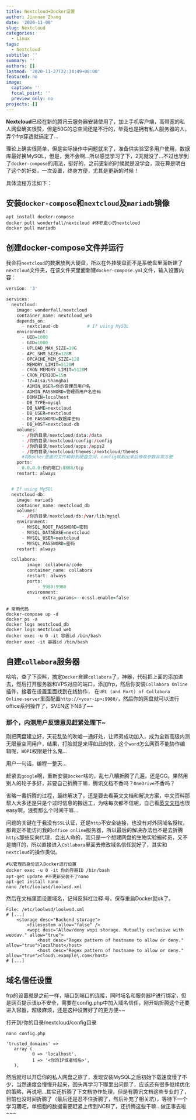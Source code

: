 ```yaml
---
title: Nextcloud+Docker设置
author: Jiannan Zhang
date: '2020-11-08'
slug: Nextcloud
categories:
  - Linux
tags:
  - Nextcloud
subtitle: ''
summary: ''
authors: []
lastmod: '2020-11-27T22:34:49+08:00'
featured: no
image:
  caption: ''
  focal_point: ''
  preview_only: no
projects: []
---
```


**Nextcloud**已经在新的腾讯云服务器安装使用了，加上手机客户端，高带宽的私人网盘确实很赞，但是50G的总空间还是不行的，毕竟也是拥有私人服务器的人，弄个frp穿透就搞定了...

理论上确实很简单，但是实际操作中问题就来了，准备供实验室多用户使用，数据库最好换MySQL，但是，我不会啊...所以感觉学习了下，2天就没了...不过也学到了`docker-compose`的用法，挺好的，之前更新的时候就是没学会，现在算是明白了这个的好处，一次设置，终身方便，尤其是更新的时候！

具体流程方法如下：

## 安装`docker-compose`和`nextcloud`及`mariadb`镜像

``` SHELL
apt install docker-compose
docker pull wonderfall/nextcloud #体积更小的nextcloud
docker pull mariadb
```

## 创建docker-compose文件并运行

我会将`nextcloud`的数据放到大硬盘，所以在外挂硬盘而不是系统盘里面新建了`nextcloud`文件夹，在该文件夹里面新建`docker-compose.yml`文件，输入设置内容：

``` R
version: '3'

services:
  nextcloud:
    image: wonderfall/nextcloud
    container_name: nextcloud_web
    depends_on:
      - nextcloud-db           # If using MySQL
    environment:
      - UID=1000
      - GID=1000
      - UPLOAD_MAX_SIZE=10G
      - APC_SHM_SIZE=128M
      - OPCACHE_MEM_SIZE=128
      - MEMORY_LIMIT=5120M
      - CRON_MEMORY_LIMIT=5120M
      - CRON_PERIOD=15m
      - TZ=Aisa/Shanghai
      - ADMIN_USER=你的管理员用户名
      - ADMIN_PASSWORD=管理员用户名密码
      - DOMAIN=localhost
      - DB_TYPE=mysql
      - DB_NAME=nextcloud
      - DB_USER=nextcloud
      - DB_PASSWORD=数据库密码
      - DB_HOST=nextcloud-db
    volumes:
      - /你的目录/nextcloud/data:/data
      - /你的目录/nextcloud/config:/config
      - /你的目录/nextcloud/apps:/apps2
      - /你的目录/nextcloud/themes:/nextcloud/themes 
      #将Docker里面的文件映射到硬盘空间，config映射出来后修改参数非常方便
    ports:
    - 0.0.0.0:你的端口:8888/tcp
    restart: always


  # If using MySQL
  nextcloud-db:
    image: mariadb
    container_name: nextcloud_db
    volumes:
      - /你的目录/nextcloud/db:/var/lib/mysql
    environment:
      - MYSQL_ROOT_PASSWORD=密码
      - MYSQL_DATABASE=nextcloud
      - MYSQL_USER=nextcloud
      - MYSQL_PASSWORD=密码
    restart: always

  collabora:
        image: collabora/code
        container_name: collabora
        restart: always
        ports:
            - 9980:9980
        environment:
            - extra_params=--o:ssl.enable=false
```

``` SHELL
# 常用代码
docker-compose up -d
docker ps -a
docker logs nextcloud_db
docker logs nextcloud_web
docker exec -u 0 -it 容器id /bin/bash
docker exec -it 容器id /bin/bash
```

## 自建`collabora`服务器

哈哈，查了下资料，搞定`Docker`自建`collabora`了，神器，代码把上面的添加进去，然后打开服务器和VPS对应的端口，添加frp，然后你安装`Collabora Online`插件，接着在设置里面找到在线协作， 在`URL (and Port) of Collabora Online-server`里面配置`http://<your-ip>:9980/`，然后你的网盘就可以进行office系列操作了，SVEN这下NB了~~

### 那个，内测用户反馈意见赶紧处理下~

刚把网盘建立好，天花乱坠的吹嘘一通好处，让师弟成功加入，成为全新高级内测无限量空间用户，结果，打脸就是来得如此的快，这个`word`怎么网页不能协作编辑呢，`WOPI`权限是什么鬼...

用户一句话，编程一整天...

赶紧去`google`啊，重新安装`Docker`啥的，乱七八糟折腾了几遍，还是GG。果然用别人的轮子多好，非要自己折腾干嘛，腾讯文档不香吗？`OneDrive`不香吗？

省略一番折腾的过程，最终解决了，还是要去看英文文档和解决方案，中文资料那帮人大多还是只是个过时信息的搬运工，为啥每次都不信呢，自己看[英文文档](https://fribeiro.org/post/2018-12-19-collabora-nextcloud-15/)也很easy啊，浪费那么个时间干嘛...

问题的关键在于我没有`SSL`认证，还是`http`不安全链接，也没有对外网域名授权，那肯定不能访问我的`office online`服务器，所以最后的解决办法也不是去折腾`https`那些反向代理，会出人命的，我只是一个想建网盘的生物实验搬砖员，又不是搞IT的，所以直接进入`Collabora`里面去修改域名信任就好了，其实和`nextcloud`的操作类似。

``` SHELL
#以管理员身份进入Docker进行设置
docker exec -u 0 -it 你的容器ID /bin/bash
apt-get update #不更新安装不了nano
apt-get install nano
nano /etc/loolwsd/loolwsd.xml
```

然后在文档里面设置域名，记得反斜杠注释.号，保存重启Docker就ok了。

``` SHELL
File: /etc/loolwsd/loolwsd.xml
# [...]
    <storage desc="Backend storage">
        <filesystem allow="false" />
        <wopi desc="Allow/deny wopi storage. Mutually exclusive with webdav." allow="true">
            <host desc="Regex pattern of hostname to allow or deny." allow="true">localhost</host>
            <host desc="Regex pattern of hostname to allow or deny." allow="true">cloud\.example\.com</host>
# [...]
```

## 域名信任设置

frp的设置就是之前一样，端口到端口的连接，同时域名和服务器IP进行绑定，但是网页提示该ip不安全，需要在config.php中加入域名信任，刚开始折腾这个还要进入容器，超级麻烦，还是这种设置好了的更方便~~

打开到/你的目录/nextcloud/config目录

``` SHELL
nano config.php

'trusted_domains' =>
   array (
          0 => 'localhost',
          1 => '<你的IP或者域名>',
   ),
```

然后就可以开启你的私人网盘之旅了，发现安装MySQL之后初始下载速度慢了不少，当然速度会慢慢升起来，回头再学习下哪里出问题了，应该还有很多继续优化的策略，再说吧...其实还折腾了下文档协作处理，但是有腾讯文档这些专业的了，目前也没时间折腾了（最后还是忍不住折腾了，然后补充了相关坑），等待下一个学习期吧，单细胞的数据需要赶紧上传到NCBI了，还折腾这些干嘛...做正事去啦~~~
